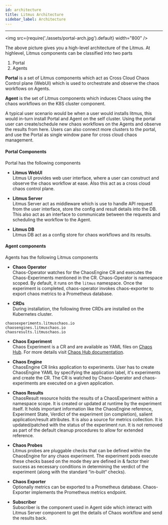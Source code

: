 ```yaml
---
id: architecture
title: Litmus Architecture
sidebar_label: Architecture
---
```


---

<img src={require('./assets/portal-arch.jpg').default} width="800" />

The above picture gives you a high-level architecture of the Litmus. At highlevel, Litmus components can be classified into two parts 

1. Portal
2. Agents 

**Portal**  is a set of Litmus components which act as Cross Cloud Chaos Control plane (WebUI) which is used to orchestrate and observe the chaos workflows on Agents.

**Agent** is the set of Litmus components which induces Chaos using the chaos workflows on the K8S cluster component.

A typical user scenario would be when a user would installs litmus, this would in-turn install Portal and Agent on the self cluster. Using the portal user can create/schedule new chaos workflows on the Agents and observe the results from here. Users can also connect more clusters to the portal, and use the Portal as single window pane for cross cloud chaos management.


#### Portal Components

Portal has the following components

- **Litmus WebUI** <br />
  Litmus UI provides web user interface, where a user can construct and observe the chaos workflow at ease. Also this act as a cross cloud chaos control plane.

- **Litmus Server**<br />
  Litmus Server act as middleware which is use to handle API request from the user interface, store the config and result details into the DB. This also act as an interface to communicate between the requests and scheduling the workflow to the Agent.

- **Litmus DB**<br />
  Litmus DB act as a config store for chaos workflows and its results.

#### Agent components
Agents has the following Litmus components

- **Chaos Operator**<br />
  Chaos-Operator watches for the ChaosEngine CR and executes the Chaos-Experiments mentioned in the CR. Chaos-Operator is namespace scoped. By default, it runs on the `litmus` namespace. Once the experiment is completed, chaos-operator invokes chaos-exporter to export chaos metrics to a Prometheus database.

-  **CRDs**<br />
   During installation, the following three CRDs are installed on the Kubernetes cluster.

  ```
  chaosexperiments.litmuschaos.io
  chaosengines.litmuschaos.io
  chaosresults.litmuschaos.io
  ```

- **Chaos Experiment**<br />
  Chaos Experiment is a CR and are available as YAML files on [Chaos Hub](https://hub.litmuschaos.io/). For more details visit [Chaos Hub documentation](https://litmusdocs-beta.netlify.app/docs/chaoshub).

- **Chaos Engine**<br />
  ChaosEngine CR links application to experiments. User has to create ChaosEngine YAML by specifying the application label, it's experiments and create the CR. The CR is watched by Chaos-Operator and chaos-experiments are executed on a given application.

- **Chaos Results**<br />
  ChaosResult resource holds the results of a ChaosExperiment within a namespace scope. It is created or updated at runtime by the experiment itself. It holds important information like the ChaosEngine reference, Experiment State, Verdict of the experiment (on completion), salient application/result attributes. It is also a source for metrics collection. It is updated/patched with the status of the experiment run. It is not removed as part of the default cleanup procedures to allow for extended reference.

- **Chaos Probes**<br />
  Litmus probes are pluggable checks that can be defined within the ChaosEngine for any chaos experiment. The experiment pods execute these checks based on the mode they are defined in & factor their success as necessary conditions in determining the verdict of the experiment (along with the standard “in-built” checks).

- **Chaos Exporter**<br />
  Optionally metrics can be exported to a Prometheus database. Chaos-Exporter implements the Prometheus metrics endpoint.

- **Subscriber**<br />
  Subscriber is the component used in Agent side which interact with Litmus Server component to get the details of Chaos workflow and send the results back.

